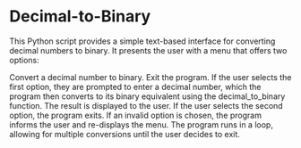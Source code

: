 # Decimal-to-Binary
This Python script provides a simple text-based interface for converting decimal numbers to binary. 
It presents the user with a menu that offers two options:

Convert a decimal number to binary.
Exit the program.
If the user selects the first option, they are prompted to enter a decimal number, which the program then converts to its binary equivalent using the decimal_to_binary function. The result is displayed to the user. If the user selects the second option, the program exits. If an invalid option is chosen, the program informs the user and re-displays the menu. The program runs in a loop, allowing for multiple conversions until the user decides to exit.
